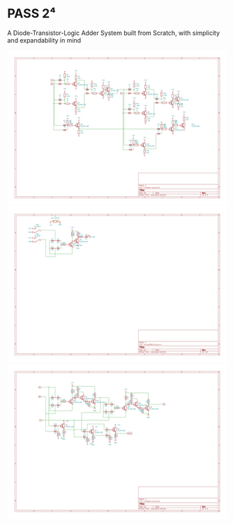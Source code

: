 # PASS 2⁴
A Diode-Transistor-Logic Adder System built from Scratch, with simplicity and expandability in mind

![oldAdder Schematic](Images/oldAdderSchematic.png "Old Adder Design V.1")
![newAdder Schematic](Images/revisedXorSchematic.png "Xor Circuit Redesign for Improved Adder")
![newAdder Schematic](Images/newAdderSchematic.png "Current Adder Design V.2")